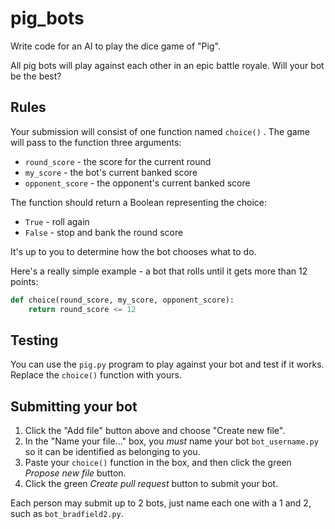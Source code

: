 # pig_bots

Write code for an AI to play the dice game of "Pig".

All pig bots will play against each other in an epic battle royale. Will your bot be the best?

## Rules

Your submission will consist of one function named `choice()` . The game will pass to the function three arguments:

* `round_score` - the score for the current round
* `my_score` - the bot's current banked score
* `opponent_score` - the opponent's current banked score

The function should return a Boolean representing the choice:

* `True` - roll again
* `False` - stop and bank the round score

It's up to you to determine how the bot chooses what to do.

Here's a really simple example - a bot that rolls until it gets more than 12 points:

```python
def choice(round_score, my_score, opponent_score):
    return round_score <= 12
```

## Testing

You can use the `pig.py` program to play against your bot and test if it works. Replace the `choice()` function with yours.

## Submitting your bot

1. Click the "Add file" button above and choose "Create new file".
2. In the "Name your file..." box, you *must* name your bot `bot_username.py` so it can be identified as belonging to you.
3. Paste your `choice()` function in the box, and then click the green *Propose new file* button.
4. Click the green *Create pull request* button to submit your bot.

Each person may submit up to 2 bots, just name each one with a 1 and 2, such as `bot_bradfield2.py`.
